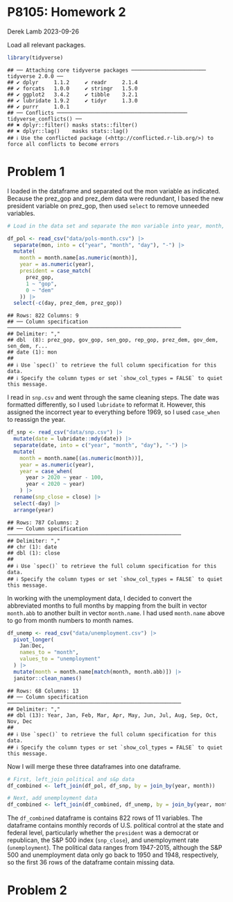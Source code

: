 P8105: Homework 2
================
Derek Lamb
2023-09-26

Load all relevant packages.

``` r
library(tidyverse)
```

    ## ── Attaching core tidyverse packages ──────────────────────── tidyverse 2.0.0 ──
    ## ✔ dplyr     1.1.2     ✔ readr     2.1.4
    ## ✔ forcats   1.0.0     ✔ stringr   1.5.0
    ## ✔ ggplot2   3.4.2     ✔ tibble    3.2.1
    ## ✔ lubridate 1.9.2     ✔ tidyr     1.3.0
    ## ✔ purrr     1.0.1     
    ## ── Conflicts ────────────────────────────────────────── tidyverse_conflicts() ──
    ## ✖ dplyr::filter() masks stats::filter()
    ## ✖ dplyr::lag()    masks stats::lag()
    ## ℹ Use the conflicted package (<http://conflicted.r-lib.org/>) to force all conflicts to become errors

# Problem 1

I loaded in the dataframe and separated out the mon variable as
indicated. Because the prez_gop and prez_dem data were redundant, I
based the new president variable on prez_gop, then used `select` to
remove unneeded variables.

``` r
# Load in the data set and separate the mon variable into year, month, day

df_pol <- read_csv("data/pols-month.csv") |> 
  separate(mon, into = c("year", "month", "day"), "-") |> 
  mutate(
    month = month.name[as.numeric(month)],
    year = as.numeric(year),
    president = case_match(
      prez_gop,
      1 ~ "gop",
      0 ~ "dem"
    )) |> 
  select(-c(day, prez_dem, prez_gop))
```

    ## Rows: 822 Columns: 9
    ## ── Column specification ────────────────────────────────────────────────────────
    ## Delimiter: ","
    ## dbl  (8): prez_gop, gov_gop, sen_gop, rep_gop, prez_dem, gov_dem, sen_dem, r...
    ## date (1): mon
    ## 
    ## ℹ Use `spec()` to retrieve the full column specification for this data.
    ## ℹ Specify the column types or set `show_col_types = FALSE` to quiet this message.

I read in `snp.csv` and went through the same cleaning steps. The date
was formatted differently, so I used `lubridate` to reformat it.
However, this assigned the incorrect year to everything before 1969, so
I used `case_when` to reassign the year.

``` r
df_snp <- read_csv("data/snp.csv") |> 
  mutate(date = lubridate::mdy(date)) |> 
  separate(date, into = c("year", "month", "day"), "-") |> 
  mutate(
    month = month.name[(as.numeric(month))],
    year = as.numeric(year),
    year = case_when(
      year > 2020 ~ year - 100,
      year < 2020 ~ year)
    ) |> 
  rename(snp_close = close) |> 
  select(-day) |> 
  arrange(year)
```

    ## Rows: 787 Columns: 2
    ## ── Column specification ────────────────────────────────────────────────────────
    ## Delimiter: ","
    ## chr (1): date
    ## dbl (1): close
    ## 
    ## ℹ Use `spec()` to retrieve the full column specification for this data.
    ## ℹ Specify the column types or set `show_col_types = FALSE` to quiet this message.

In working with the unemployment data, I decided to convert the
abbreviated months to full months by mapping from the built in vector
`month.abb` to another built in vector `month.name`. I had used
`month.name` above to go from month numbers to month names.

``` r
df_unemp <- read_csv("data/unemployment.csv") |> 
  pivot_longer(
    Jan:Dec,
    names_to = "month",
    values_to = "unemployment"
  ) |> 
  mutate(month = month.name[match(month, month.abb)]) |> 
  janitor::clean_names()
```

    ## Rows: 68 Columns: 13
    ## ── Column specification ────────────────────────────────────────────────────────
    ## Delimiter: ","
    ## dbl (13): Year, Jan, Feb, Mar, Apr, May, Jun, Jul, Aug, Sep, Oct, Nov, Dec
    ## 
    ## ℹ Use `spec()` to retrieve the full column specification for this data.
    ## ℹ Specify the column types or set `show_col_types = FALSE` to quiet this message.

Now I will merge these three dataframes into one dataframe.

``` r
# First, left_join political and s&p data
df_combined <- left_join(df_pol, df_snp, by = join_by(year, month))

# Next, add unemployment data
df_combined <- left_join(df_combined, df_unemp, by = join_by(year, month))
```

The `df_combined` dataframe is contains 822 rows of 11 variables. The
dataframe contains monthly records of U.S. political control at the
state and federal level, particularly whether the `president` was a
democrat or republican, the S&P 500 index (`snp_close`), and
unemployment rate (`unemployment`). The political data ranges from
1947-2015, although the S&P 500 and unemployment data only go back to
1950 and 1948, respectively, so the first 36 rows of the dataframe
contain missing data.

# Problem 2
